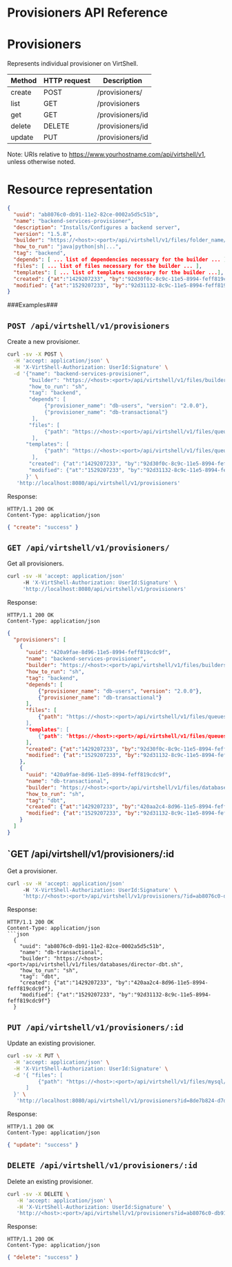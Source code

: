Provisioners API Reference
==========================

Provisioners
============
Represents individual provisioner on VirtShell.


| Method | HTTP request | Description |
| --- | --- | ---- |
| create | POST | /provisioners/ | Inserts a new provisioner in the system. |
| list | GET | /provisioners | Retrieves the list of provisioners. |
| get | GET | /provisioners/id | Gets one provisioner by ID. |
| delete | DELETE | /provisioners/id | Deletes an existing provisioner. |
| update | PUT | /provisioners/id | Updates an existing provisioner. |

Note:
URIs relative to https://www.yourhostname.com/api/virtshell/v1, unless otherwise noted.

Resource representation
=======================
```json
{
  "uuid": "ab8076c0-db91-11e2-82ce-0002a5d5c51b",
  "name": "backend-services-provisioner",
  "description": "Installs/Configures a backend server",
  "version": "1.5.8",
  "builder": "https://<host>:<port>/api/virtshell/v1/files/folder_name/director-backend.sh",
  "how_to_run": "java|python|sh|...",
  "tag": "backend",
  "depends": [ ... list of dependencies necessary for the builder ... ],
  "files": [ ... list of files necessary for the builder ... ],
  "templates": [ ... list of templates necessary for the builder ...],
  "created": {"at":"1429207233", "by":"92d30f0c-8c9c-11e5-8994-feff819cdc9f"},
  "modified": {"at":"1529207233", "by":"92d31132-8c9c-11e5-8994-feff819cdc9f"}
}
```

###Examples###

`POST /api/virtshell/v1/provisioners`
--------------------------------------------

Create a new provisioner.

```sh
curl -sv -X POST \
  -H 'accept: application/json' \
  -H 'X-VirtShell-Authorization: UserId:Signature' \
  -d '{"name": "backend-services-provisioner",
       "builder": "https://<host>:<port>/api/virtshell/v1/files/builders/director-backend.sh",
       "how_to_run": "sh",
       "tag": "backend",
       "depends": [
            {"provisioner_name": "db-users", "version": "2.0.0"},
            {"provisioner_name": "db-transactional"}
        ],
       "files": [
            {"path": "https://<host>:<port>/api/virtshell/v1/files/queues/queue_mail_transform.py}
        ],
      "templates": [
            {"path": "https://<host>:<port>/api/virtshell/v1/files/queues/queue_mail_config.xml}
        ],        
       "created": {"at":"1429207233", "by":"92d30f0c-8c9c-11e5-8994-feff819cdc9f"},
       "modified": {"at":"1529207233", "by":"92d31132-8c9c-11e5-8994-feff819cdc9f"}
      }' \
   'http://localhost:8080/api/virtshell/v1/provisioners'
```

Response:
```
HTTP/1.1 200 OK
Content-Type: application/json
```
```json
{ "create": "success" }
```

`GET /api/virtshell/v1/provisioners/`
----------------------------------------------

Get all provisioners.

```sh
curl -sv -H 'accept: application/json' 
     -H 'X-VirtShell-Authorization: UserId:Signature' \ 
     'http://localhost:8080/api/virtshell/v1/provisioners'
```

Response:
```
HTTP/1.1 200 OK
Content-Type: application/json
```
```json
{
  "provisioners": [
    { 
      "uuid": "420a9fae-8d96-11e5-8994-feff819cdc9f",
      "name": "backend-services-provisioner",
      "builder": "https://<host>:<port>/api/virtshell/v1/files/builders/director-backend.sh",
      "how_to_run": "sh",
      "tag": "backend",
      "depends": [
          {"provisioner_name": "db-users", "version": "2.0.0"},
          {"provisioner_name": "db-transactional"}
      ],
      "files": [
          {"path": "https://<host>:<port>/api/virtshell/v1/files/queues/queue_mail_transform.py}
      ],
      "templates": [
          {"path": "https://<host>:<port>/api/virtshell/v1/files/queues/queue_mail_config.xml}
      ],        
      "created": {"at":"1429207233", "by":"92d30f0c-8c9c-11e5-8994-feff819cdc9f"},
      "modified": {"at":"1529207233", "by":"92d31132-8c9c-11e5-8994-feff819cdc9f"}
    },
    { 
      "uuid": "420a9fae-8d96-11e5-8994-feff819cdc9f",
      "name": "db-transactional",
      "builder": "https://<host>:<port>/api/virtshell/v1/files/databases/director-dbt.sh",
      "how_to_run": "sh",
      "tag": "dbt",        
      "created": {"at":"1429207233", "by":"420aa2c4-8d96-11e5-8994-feff819cdc9f"},
      "modified": {"at":"1529207233", "by":"92d31132-8c9c-11e5-8994-feff819cdc9f"}
    }    
  ]
}   
```

`GET /api/virtshell/v1/provisioners/:id
----------------------------------------------

Get a provisioner.

```sh
curl -sv -H 'accept: application/json' 
     -H 'X-VirtShell-Authorization: UserId:Signature' \ 
     'http://<host>:<port>/api/virtshell/v1/provisioners/?id=ab8076c0-db91-11e2-82ce-0002a5d5c51b'
```

Response:

```
HTTP/1.1 200 OK
Content-Type: application/json
```json
  { 
    "uuid": "ab8076c0-db91-11e2-82ce-0002a5d5c51b",
    "name": "db-transactional",
    "builder": "https://<host>:<port>/api/virtshell/v1/files/databases/director-dbt.sh",
    "how_to_run": "sh",
    "tag": "dbt",        
    "created": {"at":"1429207233", "by":"420aa2c4-8d96-11e5-8994-feff819cdc9f"},
    "modified": {"at":"1529207233", "by":"92d31132-8c9c-11e5-8994-feff819cdc9f"}
  }
```

`PUT /api/virtshell/v1/provisioners/:id`
----------------------------------------------

Update an existing provisioner.

```sh
curl -sv -X PUT \
  -H 'accept: application/json' \
  -H 'X-VirtShell-Authorization: UserId:Signature' \
  -d '{ "files": [
          {"path": "https://<host>:<port>/api/virtshell/v1/files/mysql/my.cnf}
      ]
  }' \
   'http://localhost:8080/api/virtshell/v1/provisioners?id=8de7b824-d7d1-4265-a3a6-5b46cc9b8ed5'
```

Response:
```
HTTP/1.1 200 OK
Content-Type: application/json
```
```json
{ "update": "success" }
```

`DELETE /api/virtshell/v1/provisioners/:id`
----------------------------------------------

Delete an existing provisioner.

```sh
curl -sv -X DELETE \
   -H 'accept: application/json' \
   -H 'X-VirtShell-Authorization: UserId:Signature' \
   'http://<host>:<port>/api/virtshell/v1/provisioners?id=ab8076c0-db91-11e2-82ce-0002a5d5c51b'
```

Response:
```
HTTP/1.1 200 OK
Content-Type: application/json
```
```json
{ "delete": "success" }
```